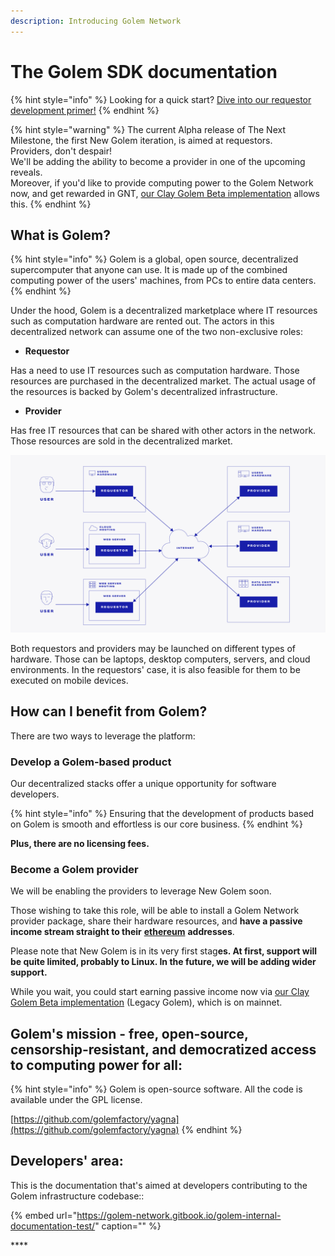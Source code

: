 ```yaml
---
description: Introducing Golem Network
---
```


# The Golem SDK documentation

{% hint style="info" %}
Looking for a quick start? [Dive into our requestor development primer!](tutorials/flash-tutorial-of-requestor-development.md)
{% endhint %}

{% hint style="warning" %}
The current Alpha release of The Next Milestone, the first New Golem iteration, is aimed at requestors.  
Providers, don't despair!  
We'll be adding the ability to become a provider in one of the upcoming reveals.  
Moreover, if you'd like to provide computing power to the Golem Network now, and get rewarded in GNT, [our Clay Golem Beta implementation](https://golem.network/products/clay-beta/) allows this.
{% endhint %}

## What is Golem?

{% hint style="info" %}
Golem is a global, open source, decentralized supercomputer that anyone can use. It is made up of the combined computing power of the users' machines, from PCs to entire data centers.
{% endhint %}

Under the hood, Golem is a decentralized marketplace where IT resources such as computation hardware are rented out. The actors in this decentralized network can assume one of the two non-exclusive roles:

* **Requestor**

Has a need to use IT resources such as computation hardware. Those resources are purchased in the decentralized market. The actual usage of the resources is backed by Golem's decentralized infrastructure.

* **Provider**

Has free IT resources that can be shared with other actors in the network. Those resources are sold in the decentralized market.

![](.gitbook/assets/tnm-docs-infographics-01.jpg)

Both requestors and providers may be launched on different types of hardware. Those can be laptops, desktop computers, servers, and cloud environments. In the requestors' case, it is also feasible for them to be executed on mobile devices.

## How can I benefit from Golem?

There are two ways to leverage the platform:

### **Develop a Golem-based product**

Our decentralized stacks offer a unique opportunity for software developers.

{% hint style="info" %}
Ensuring that the development of products based on Golem is smooth and effortless is our core business.
{% endhint %}

**Plus, there are no licensing fees.**

### **Become a Golem provider**

We will be enabling the providers to leverage New Golem soon.

Those wishing to take this role, will be able to install a Golem Network provider package, share their hardware resources, and **have a passive income stream straight to their** [**ethereum**](https://ethereum.org/) **addresses**.

Please note that New Golem is in its very first stag**es. At first, support will be quite limited, probably to Linux. In the future, we will be adding wider support.**

While you wait, you could start earning passive income now via [our Clay Golem Beta implementation](https://golem.network/products/clay-beta/) \(Legacy Golem\), which is on mainnet.

## Golem's mission - free, open-source, censorship-resistant, and democratized access to computing power for all:

{% hint style="info" %}
Golem is open-source software. All the code is available under the GPL license.

[https://github.com/golemfactory/yagna](https://github.com/golemfactory/yagna)
{% endhint %}

## Developers' area:

This is the documentation that's aimed at developers contributing to the Golem infrastructure codebase::

{% embed url="https://golem-network.gitbook.io/golem-internal-documentation-test/" caption="" %}

\*\*\*\*

